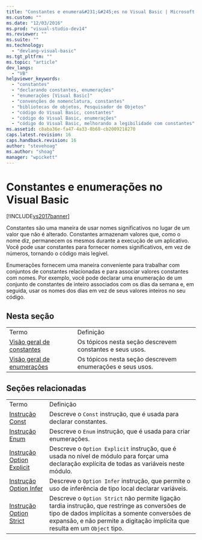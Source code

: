 ```yaml
---
title: "Constantes e enumera&#231;&#245;es no Visual Basic | Microsoft Docs"
ms.custom: ""
ms.date: "12/03/2016"
ms.prod: "visual-studio-dev14"
ms.reviewer: ""
ms.suite: ""
ms.technology: 
  - "devlang-visual-basic"
ms.tgt_pltfrm: ""
ms.topic: "article"
dev_langs: 
  - "VB"
helpviewer_keywords: 
  - "constantes"
  - "declarando constantes, enumerações"
  - "enumerações [Visual Basic]"
  - "convenções de nomenclatura, constantes"
  - "bibliotecas de objetos, Pesquisador de Objetos"
  - "código do Visual Basic, constantes"
  - "código do Visual Basic, enumerações"
  - "código do Visual Basic, melhorando a legibilidade com constantes"
ms.assetid: c8aba36e-fa47-4a33-8b68-cb2009218270
caps.latest.revision: 16
caps.handback.revision: 16
author: "stevehoag"
ms.author: "shoag"
manager: "wpickett"
---
```

# Constantes e enumera&#231;&#245;es no Visual Basic
[!INCLUDE[vs2017banner](../../../../csharp/includes/vs2017banner.md)]

Constantes são uma maneira de usar nomes significativos no lugar de um valor que não é alterado.  Constantes armazenam valores que, como o nome diz, permanecem os mesmos durante a execução de um aplicativo.  Você pode usar constantes para fornecer nomes significativos, em vez de números, tornando o código mais legível.  
  
 Enumerações fornecem uma maneira conveniente para trabalhar com conjuntos de constantes relacionadas e para associar valores constantes com nomes.  Por exemplo, você pode declarar uma enumeração de um conjunto de constantes de inteiro associados com os dias da semana e, em seguida, usar os nomes dos dias em vez de seus valores inteiros no seu código.  
  
## Nesta seção  
  
|||  
|-|-|  
|Termo|Definição|  
|[Visão geral de constantes](../../../../visual-basic/programming-guide/language-features/constants-enums/constants-overview.md)|Os tópicos nesta seção descrevem constantes e seus usos.|  
|[Visão geral de enumerações](../../../../visual-basic/programming-guide/language-features/constants-enums/enumerations-overview.md)|Os tópicos nesta seção descrevem enumerações e seus usos.|  
  
## Seções relacionadas  
  
|||  
|-|-|  
|Termo|Definição|  
|[Instrução Const](../../../../visual-basic/language-reference/statements/const-statement.md)|Descreve o `Const` instrução, que é usada para declarar constantes.|  
|[Instrução Enum](../../../../visual-basic/language-reference/statements/enum-statement.md)|Descreve o `Enum` instrução, que é usada para criar enumerações.|  
|[Instrução Option Explicit](../../../../visual-basic/language-reference/statements/option-explicit-statement.md)|Descreve o `Option Explicit` instrução, que é usada no nível de módulo para forçar uma declaração explícita de todas as variáveis neste módulo.|  
|[Instrução Option Infer](../../../../visual-basic/language-reference/statements/option-infer-statement.md)|Descreve o `Option Infer` instrução, que permite o uso de inferência de tipo local declarar variáveis.|  
|[Instrução Option Strict](../../../../visual-basic/language-reference/statements/option-strict-statement.md)|Descreve o `Option Strict` não permite ligação tardia instrução, que restringe as conversões de tipo de dados implícitas a somente conversões de expansão, e não permite a digitação implícita que resulta em um `Object` tipo.|